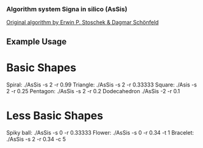 ### Algorithm system Signa in silico (AsSis)
[Original algorithm by Erwin P. Stoschek & Dagmar Schönfeld](https://www.algorithmicschannel-dresden-guilin.net/wordpress/wp-content/uploads/Signa-in-silico.pdf)

## Example Usage
# Basic Shapes
Spiral: ./AsSis -s 2 -r 0.99
Triangle: ./AsSis -s 2 -r 0.33333
Square: ./Asis -s 2 -r 0.25
Pentagon: ./AsSis -s 2 -r 0.2
Dodecahedron ./AsSis -2 -r 0.1

# Less Basic Shapes
Spiky ball: ./AsSis -s 0 -r 0.33333
Flower: ./AsSis -s 0 -r 0.34 -t 1
Bracelet: ./AsSis -s 2 -r 0.34 -c 5